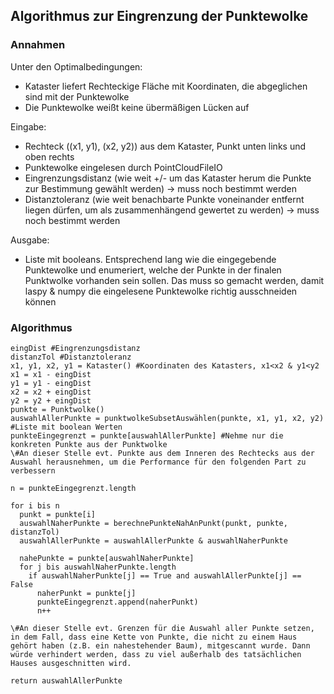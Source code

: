 ## Algorithmus zur Eingrenzung der Punktewolke

### Annahmen

Unter den Optimalbedingungen:
- Kataster liefert Rechteckige Fläche mit Koordinaten, die abgeglichen sind mit der Punktewolke
- Die Punktewolke weißt keine übermäßigen Lücken auf

Eingabe:
- Rechteck ((x1, y1), (x2, y2)) aus dem Kataster, Punkt unten links und oben rechts
- Punktewolke eingelesen durch PointCloudFileIO
- Eingrenzungsdistanz (wie weit +/- um das Kataster herum die Punkte zur Bestimmung gewählt werden) -> muss noch bestimmt werden
- Distanztoleranz (wie weit benachbarte Punkte voneinander entfernt liegen dürfen, um als zusammenhängend gewertet zu werden) -> muss noch bestimmt werden

Ausgabe:
- Liste mit booleans. Entsprechend lang wie die eingegebende Punktewolke und enumeriert, welche der Punkte in der finalen Punktwolke vorhanden sein sollen. Das muss so gemacht werden, damit laspy & numpy die eingelesene Punktewolke richtig ausschneiden können

### Algorithmus
```
eingDist #Eingrenzungsdistanz
distanzTol #Distanztoleranz
x1, y1, x2, y1 = Kataster() #Koordinaten des Katasters, x1<x2 & y1<y2
x1 = x1 - eingDist
y1 = y1 - eingDist
x2 = x2 + eingDist
y2 = y2 + eingDist
punkte = Punktwolke()
auswahlAllerPunkte = punktwolkeSubsetAuswählen(punkte, x1, y1, x2, y2) #Liste mit boolean Werten
punkteEingegrenzt = punkte[auswahlAllerPunkte] #Nehme nur die konkreten Punkte aus der Punktwolke
\#An dieser Stelle evt. Punkte aus dem Inneren des Rechtecks aus der Auswahl herausnehmen, um die Performance für den folgenden Part zu verbessern

n = punkteEingegrenzt.length

for i bis n
  punkt = punkte[i]
  auswahlNaherPunkte = berechnePunkteNahAnPunkt(punkt, punkte, distanzTol)
  auswahlAllerPunkte = auswahlAllerPunkte & auswahlNaherPunkte

  nahePunkte = punkte[auswahlNaherPunkte]
  for j bis auswahlNaherPunkte.length
    if auswahlNaherPunkte[j] == True and auswahlAllerPunkte[j] == False
      naherPunkt = punkte[j]
      punkteEingegrenzt.append(naherPunkt)
      n++

\#An dieser Stelle evt. Grenzen für die Auswahl aller Punkte setzen, in dem Fall, dass eine Kette von Punkte, die nicht zu einem Haus gehört haben (z.B. ein nahestehender Baum), mitgescannt wurde. Dann würde verhindert werden, dass zu viel außerhalb des tatsächlichen Hauses ausgeschnitten wird.

return auswahlAllerPunkte
```
